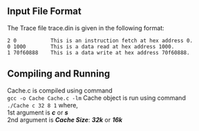## Input File Format
The Trace file trace.din is given in the following format:
```
2 0           This is an instruction fetch at hex address 0.
0 1000        This is a data read at hex address 1000.
1 70f60888    This is a data write at hex address 70f60888.
```
## Compiling and Running
Cache.c is compiled using command\
      ```
      gcc -o Cache Cache.c -lm
      ```
Cache object is run using command\
      ```
      ./Cache c 32 8 1
      ```
where,\
          1st argument is **_c_** or **_s_**\
          2nd argument is **_Cache Size_**: **_32k_** or **_16k_**
